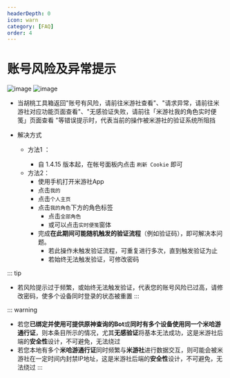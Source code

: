 ```yaml
---
headerDepth: 0
icon: warn
category: [FAQ]
order: 4
---
```


# 账号风险及异常提示

![image](https://user-images.githubusercontent.com/96916320/201329765-531d6eb6-2ec4-4022-9049-bcba3b4bf9cf.png)
![image](https://user-images.githubusercontent.com/96916320/204005371-ced5213b-a7af-4cba-baa3-818f9b7ade35.png)


- 当胡桃工具箱返回"账号有风险，请前往米游社查看"、"请求异常，请前往米游社对应功能页面查看"、"无感验证失败，请前往「米游社我的角色实时便笺」页面查看
"等错误提示时，代表当前的操作被米游社的验证系统所阻挡  
            
- 解决方式
  - 方法1 <Badge text="推荐" type="tip" /> ：
    - 自 1.4.15 版本起，在帐号面板内点击 `刷新 Cookie` 即可
  - 方法2：
      - 使用手机打开米游社App
      - 点击`我的`
      - 点击`个人主页`
      - 点击`我的角色`下方的角色标签
          - 点击`全部角色`
          - 或可以点击`实时便笺`窗体
      - 完成**在此期间可能随机触发的验证流程**（例如验证码），即可解决本问题。
          - 若此操作未触发验证流程，可重复进行多次，直到触发验证为止
          - 若始终无法触发验证，可修改密码  
          
::: tip
- 若风险提示过于频繁，或始终无法触发验证，代表您的账号风险已过高，请修改密码，使多个设备同时登录的状态被重置
:::

::: warning
- 若您**已绑定并使用可提供原神查询的Bot**或**同时有多个设备使用同一个米哈游通行证**，则本条目所示的情况，尤其**无感验证**将基本无法成功，这是米游社后端的**安全性**设计，不可避免，无法绕过
- 若您本地有多个**米哈游通行证**同时频繁与**米游社**进行数据交互，则可能会被米游社在一定时间内封禁IP地址，这是米游社后端的**安全性**设计，不可避免，无法绕过
:::
